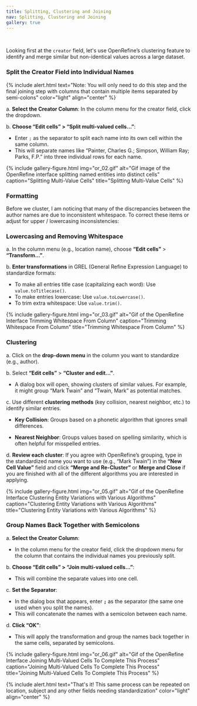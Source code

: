 ```yaml
---
title: Splitting, Clustering and Joining
nav: Splitting, Clustering and Joining
gallery: true
---
```


<br>

Looking first at the `creator` field, let's use OpenRefine’s clustering feature to identify and merge similar but non-identical values across a large dataset.

### Split the Creator Field into Individual Names

{% include alert.html text="Note: You will only need to do this step  and the final joining step with columns that contain multiple items separated by semi-colons" color="light" align="center" %}

a. **Select the Creator Column**: In the column menu for the creator field, click the dropdown.

b. **Choose “Edit cells” > “Split multi-valued cells…”**: 
   - Enter `;` as the separator to split each name into its own cell within the same column.
   - This will separate names like “Painter, Charles G.; Simpson, William Ray; Parks, F.P.” into three individual rows for each name.

{% include gallery-figure.html img="or_02.gif" alt="Gif image of the OpenRefine interface splitting named entities into distinct cells" caption="Splitting Multi-Value Cells" title="Splitting Multi-Value Cells" %}

### Formatting

Before we cluster, I am noticing that many of the discrepancies between the author names are due to inconsistent whitespace. To correct these items or adjust for upper / lowercasing inconsistencies:

### Lowercasing and Removing Whitespace

a. In the column menu (e.g., location name), choose **“Edit cells”** > **“Transform…”**.

b. **Enter transformations** in GREL (General Refine Expression Language) to standardize formats:

   - To make all entries title case (capitalizing each word): Use `value.toTitlecase()`.
   - To make entries lowercase: Use `value.toLowercase()`.
   - To trim extra whitespace: Use `value.trim()`.

{% include gallery-figure.html img="or_03.gif" alt="Gif of the OpenRefine Interface Trimming Whitespace From Column" caption="Trimming Whitespace From Column" title="Trimming Whitespace From Column" %}

### Clustering

a. Click on the **drop-down menu** in the column you want to standardize (e.g., author).

b. Select **“Edit cells”** > **“Cluster and edit…”**.

   - A dialog box will open, showing clusters of similar values. For example, it might group “Mark Twain” and “Twain, Mark” as potential matches.

c. Use different **clustering methods** (key collision, nearest neighbor, etc.) to identify similar entries.

   - **Key Collision**: Groups based on a phonetic algorithm that ignores small differences.

   - **Nearest Neighbor**: Groups values based on spelling similarity, which is often helpful for misspelled entries.

d. **Review each cluster**: If you agree with OpenRefine’s grouping, type in the standardized name you want to use (e.g., “Mark Twain”) in the **“New Cell Value”** field and click **“Merge and Re-Cluster”** or **Merge and Close** if you are finished with all of the different algorithms you are interested in applying.

{% include gallery-figure.html img="or_05.gif" alt="Gif of the OpenRefine Interface Clustering Entity Variations with Various Algorithms" caption="Clustering Entity Variations with Various Algorithms" title="Clustering Entity Variations with Various Algorithms" %}

### Group Names Back Together with Semicolons

a. **Select the Creator Column**:
   - In the column menu for the creator field, click the dropdown menu for the column that contains the individual names you previously split.

b. **Choose “Edit cells” > “Join multi-valued cells…”**:
   - This will combine the separate values into one cell.

c. **Set the Separator**:
   - In the dialog box that appears, enter **`;`** as the separator (the same one used when you split the names).
   - This will concatenate the names with a semicolon between each name.

d. **Click “OK”**:
   - This will apply the transformation and group the names back together in the same cells, separated by semicolons.

{% include gallery-figure.html img="or_06.gif" alt="Gif of the OpenRefine Interface Joining Multi-Valued Cells To Complete This Process" caption="Joining Multi-Valued Cells To Complete This Process" title="Joining Multi-Valued Cells To Complete This Process" %}

{% include alert.html text="That's it! This same process can be repeated on location, subject and any other fields needing standardization" color="light" align="center" %}


